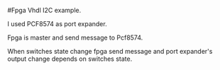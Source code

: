 #Fpga Vhdl I2C example.

I used PCF8574 as port expander.

Fpga is master and send message to Pcf8574.

When switches state change fpga send message and port expander's output change depends on switches state.


